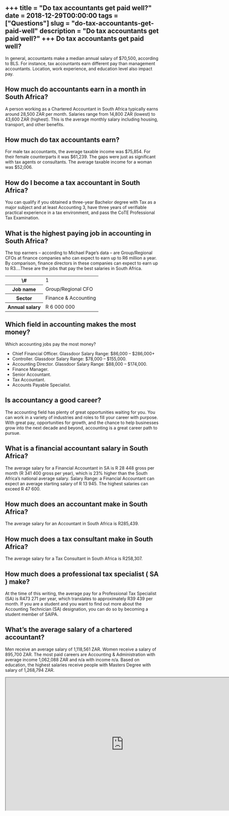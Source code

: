 +++
title = "Do tax accountants get paid well?"
date = 2018-12-29T00:00:00
tags = ["Questions"]
slug = "do-tax-accountants-get-paid-well"
description = "Do tax accountants get paid well?"
+++
Do tax accountants get paid well?
---------------------------------

In general, accountants make a median annual salary of $70,500, according to BLS. For instance, tax accountants earn different pay than management accountants. Location, work experience, and education level also impact pay.

How much do accountants earn in a month in South Africa?
--------------------------------------------------------

A person working as a Chartered Accountant in South Africa typically earns around 28,500 ZAR per month. Salaries range from 14,800 ZAR (lowest) to 43,600 ZAR (highest). This is the average monthly salary including housing, transport, and other benefits.

How much do tax accountants earn?
---------------------------------

For male tax accountants, the average taxable income was $75,854. For their female counterparts it was $61,239. The gaps were just as significant with tax agents or consultants. The average taxable income for a woman was $52,006.

How do I become a tax accountant in South Africa?
-------------------------------------------------

You can qualify if you obtained a three-year Bachelor degree with Tax as a major subject and at least Accounting 3, have three years of verifiable practical experience in a tax environment, and pass the CoTE Professional Tax Examination.

What is the highest paying job in accounting in South Africa?
-------------------------------------------------------------

The top earners – according to Michael Page’s data – are Group/Regional CFOs at finance companies who can expect to earn up to R6 million a year. By comparison, finance directors in these companies can expect to earn up to R3….These are the jobs that pay the best salaries in South Africa.

<table><tr><th>\#</th><td>1</td></tr><tr><th>Job name</th><td>Group/Regional CFO</td></tr><tr><th>Sector</th><td>Finance &amp; Accounting</td></tr><tr><th>Annual salary</th><td>R 6 000 000</td></tr></table>

Which field in accounting makes the most money?
-----------------------------------------------

Which accounting jobs pay the most money?

- Chief Financial Officer. Glassdoor Salary Range: $86,000 – $286,000+
- Controller. Glassdoor Salary Range: $78,000 – $155,000.
- Accounting Director. Glassdoor Salary Range: $88,000 – $174,000.
- Finance Manager.
- Senior Accountant.
- Tax Accountant.
- Accounts Payable Specialist.

Is accountancy a good career?
-----------------------------

The accounting field has plenty of great opportunities waiting for you. You can work in a variety of industries and roles to fill your career with purpose. With great pay, opportunities for growth, and the chance to help businesses grow into the next decade and beyond, accounting is a great career path to pursue.

What is a financial accountant salary in South Africa?
------------------------------------------------------

The average salary for a Financial Accountant in SA is R 28 448 gross per month (R 341 400 gross per year), which is 23% higher than the South Africa’s national average salary. Salary Range: a Financial Accountant can expect an average starting salary of R 13 945. The highest salaries can exceed R 47 600.

How much does an accountant make in South Africa?
-------------------------------------------------

The average salary for an Accountant in South Africa is R285,439.

How much does a tax consultant make in South Africa?
----------------------------------------------------

The average salary for a Tax Consultant in South Africa is R258,307.

How much does a professional tax specialist ( SA ) make?
--------------------------------------------------------

At the time of this writing, the average pay for a Professional Tax Specialist (SA) is R473 271 per year, which translates to approximately R39 439 per month. If you are a student and you want to find out more about the Accounting Technician (SA) designation, you can do so by becoming a student member of SAIPA.

What’s the average salary of a chartered accountant?
----------------------------------------------------

Men receive an average salary of 1,118,561 ZAR. Women receive a salary of 895,700 ZAR. The most paid careers are Accounting &amp; Administration with average income 1,062,088 ZAR and n/a with income n/a. Based on education, the highest salaries receive people with Masters Degree with salary of 1,268,794 ZAR.

<iframe allow="accelerometer; autoplay; clipboard-write; encrypted-media; gyroscope; picture-in-picture" allowfullscreen="" class="__youtube_prefs__  epyt-is-override  no-lazyload" data-no-lazy="1" data-origheight="433" data-origwidth="770" data-skipgform_ajax_framebjll="" height="433" id="_ytid_35251" loading="lazy" src="https://www.youtube.com/embed/DNIuzHgRabM?enablejsapi=1&autoplay=0&cc_load_policy=0&cc_lang_pref=&iv_load_policy=1&loop=0&modestbranding=0&rel=1&fs=1&playsinline=0&autohide=2&theme=dark&color=red&controls=1&" title="YouTube player" width="770"></iframe>